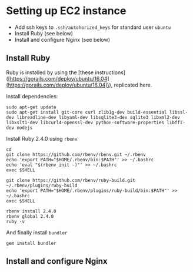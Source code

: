 # Setting up EC2 instance

* Add ssh keys to `.ssh/autohorized_keys` for standard user `ubuntu`
* Install Ruby \(see below\)
* Install and configure Nginx \(see below\)

## Install Ruby

Ruby is installed by using the \[these instructions\]\([https://gorails.com/deploy/ubuntu/16.04](https://gorails.com/deploy/ubuntu/16.04)\), replicated here.

Install dependencies:

```
sudo apt-get update
sudo apt-get install git-core curl zlib1g-dev build-essential libssl-dev libreadline-dev libyaml-dev libsqlite3-dev sqlite3 libxml2-dev libxslt1-dev libcurl4-openssl-dev python-software-properties libffi-dev nodejs
```

Install Ruby 2.4.0 using `rbenv`

```
cd
git clone https://github.com/rbenv/rbenv.git ~/.rbenv
echo 'export PATH="$HOME/.rbenv/bin:$PATH"' >> ~/.bashrc
echo 'eval "$(rbenv init -)"' >> ~/.bashrc
exec $SHELL

git clone https://github.com/rbenv/ruby-build.git ~/.rbenv/plugins/ruby-build
echo 'export PATH="$HOME/.rbenv/plugins/ruby-build/bin:$PATH"' >> ~/.bashrc
exec $SHELL

rbenv install 2.4.0
rbenv global 2.4.0
ruby -v
```

And finally install `bundler`

```
gem install bundler
```

## Install and configure Nginx



